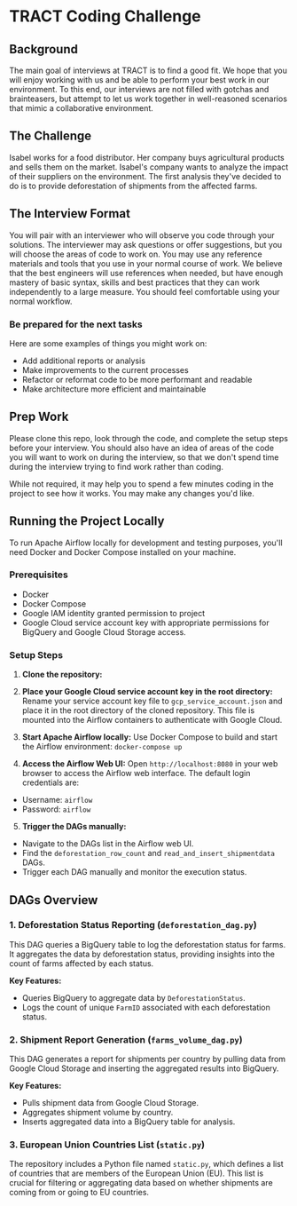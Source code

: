 # TRACT Coding Challenge

## Background

The main goal of interviews at TRACT is to find a good fit. We hope that you will enjoy working with us and be able to perform your best work in our environment. To this end, our interviews are not filled with gotchas and brainteasers, but attempt to let us work together in well-reasoned scenarios that mimic a collaborative environment.

## The Challenge

Isabel works for a food distributor. Her company buys agricultural products and sells them on the market. Isabel's company wants to analyze the impact of their suppliers on the environment. The first analysis they've decided to do is to provide deforestation of shipments from the affected farms.

## The Interview Format

You will pair with an interviewer who will observe you code through your solutions. The interviewer may ask questions or offer suggestions, but you will choose the areas of code to work on. You may use any reference materials and tools that you use in your normal course of work. We believe that the best engineers will use references when needed, but have enough mastery of basic syntax, skills and best practices that they can work independently to a large measure. You should feel comfortable using your normal workflow.

### Be prepared for the next tasks

Here are some examples of things you might work on:
- Add additional reports or analysis
- Make improvements to the current processes
- Refactor or reformat code to be more performant and readable
- Make architecture more efficient and maintainable

## Prep Work

Please clone this repo, look through the code, and complete the setup steps before your interview. You should also have an idea of areas of the code you will want to work on during the interview, so that we don't spend time during the interview trying to find work rather than coding.

While not required, it may help you to spend a few minutes coding in the project to see how it works. You may make any changes you'd like.

## Running the Project Locally
To run Apache Airflow locally for development and testing purposes, you'll need Docker and Docker Compose installed on your machine.

### Prerequisites
- Docker
- Docker Compose
- Google IAM identity granted permission to project
- Google Cloud service account key with appropriate permissions for BigQuery and Google Cloud Storage access.

### Setup Steps

1. **Clone the repository:**

2. **Place your Google Cloud service account key in the root directory:**
Rename your service account key file to `gcp_service_account.json` and place it in the root directory of the cloned repository. This file is mounted into the Airflow containers to authenticate with Google Cloud.

3. **Start Apache Airflow locally:**
Use Docker Compose to build and start the Airflow environment:
`docker-compose up`

4. **Access the Airflow Web UI:**
Open `http://localhost:8080` in your web browser to access the Airflow web interface. The default login credentials are:
- Username: `airflow`
- Password: `airflow`

5. **Trigger the DAGs manually:**
- Navigate to the DAGs list in the Airflow web UI.
- Find the `deforestation_row_count` and `read_and_insert_shipmentdata` DAGs.
- Trigger each DAG manually and monitor the execution status.

## DAGs Overview

### 1. Deforestation Status Reporting (`deforestation_dag.py`)
This DAG queries a BigQuery table to log the deforestation status for farms. It aggregates the data by deforestation status, providing insights into the count of farms affected by each status.

**Key Features:**
- Queries BigQuery to aggregate data by `DeforestationStatus`.
- Logs the count of unique `FarmID` associated with each deforestation status.

### 2. Shipment Report Generation (`farms_volume_dag.py`)
This DAG generates a report for shipments per country by pulling data from Google Cloud Storage and inserting the aggregated results into BigQuery.

**Key Features:**
- Pulls shipment data from Google Cloud Storage.
- Aggregates shipment volume by country.
- Inserts aggregated data into a BigQuery table for analysis.

### 3. European Union Countries List (`static.py`)
The repository includes a Python file named `static.py`, which defines a list of countries that are members of the European Union (EU). This list is crucial for filtering or aggregating data based on whether shipments are coming from or going to EU countries.
